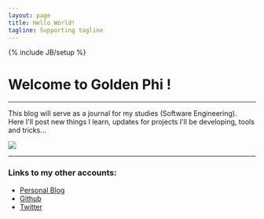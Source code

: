 ```yaml
---
layout: page
title: Hello World!
tagline: Supporting tagline
---
```

{% include JB/setup %}

# Welcome to Golden Phi !

---

This blog will serve as a journal for my studies (Software Engineering).  
Here I'll post new things I learn, updates for projects I'll be developing, tools and tricks...

![](http://s.hswstatic.com/gif/code-breakers-1.jpg)

---

### Links to my other accounts:

- [Personal Blog](http://neko250.github.io)
- [Github](https://github.com/Neko250)
- [Twitter](https://twitter.com/Neko250)
